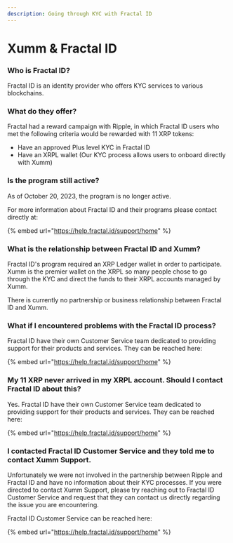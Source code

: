 ```yaml
---
description: Going through KYC with Fractal ID
---
```


# Xumm & Fractal ID

### Who is Fractal ID?

Fractal ID is an identity provider who offers KYC services to various blockchains.

### What do they offer?

Fractal had a reward campaign with Ripple, in which Fractal ID users who met the following criteria would be rewarded with 11 XRP tokens:

* Have an approved Plus level KYC in Fractal ID
* Have an XRPL wallet (Our KYC process allows users to onboard directly with Xumm)

### Is the program still active?

As of October 20, 2023, the program is no longer active.

For more information about Fractal ID and their programs please contact directly at:

{% embed url="https://help.fractal.id/support/home" %}

### What is the relationship between Fractal ID and Xumm?

Fractal ID's program required an XRP Ledger wallet in order to participate. Xumm is the premier wallet on the XRPL so many people chose to go through the KYC and direct the funds to their XRPL accounts managed by Xumm.

There is currently no partnership or business relationship between Fractal ID and Xumm.



### What if I encountered problems with the Fractal ID process?

Fractal ID have their own Customer Service team dedicated to providing support for their products and services. They can be reached here:

{% embed url="https://help.fractal.id/support/home" %}

### My 11 XRP never arrived in my XRPL account. Should I contact Fractal ID about this?

Yes. Fractal ID have their own Customer Service team dedicated to providing support for their products and services. They can be reached here:

{% embed url="https://help.fractal.id/support/home" %}

### I contacted Fractal ID Customer Service and they told me to contact Xumm Support.

Unfortunately we were not involved in the partnership between Ripple and Fractal ID and have no information about their KYC processes. If you were directed to contact Xumm Support, please try reaching out to Fractal ID Customer Service and request that they can contact us directly regarding the issue you are encountering.&#x20;

Fractal ID Customer Service can be reached here:

{% embed url="https://help.fractal.id/support/home" %}

&#x20;



